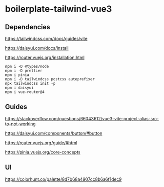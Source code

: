 # boilerplate-tailwind-vue3

## Dependencies

https://tailwindcss.com/docs/guides/vite

https://daisyui.com/docs/install

https://router.vuejs.org/installation.html

```shell
npm i -D @types/node
npm i -D prettier
npm i pinia
npm i -D tailwindcss postcss autoprefixer
npx tailwindcss init -p
npm i daisyui
npm i vue-router@4
```

## Guides

https://stackoverflow.com/questions/66043612/vue3-vite-project-alias-src-to-not-working

https://daisyui.com/components/button/#button

https://router.vuejs.org/guide/#html

https://pinia.vuejs.org/core-concepts

## UI

https://colorhunt.co/palette/8d7b68a4907cc8b6a6f1dec9
